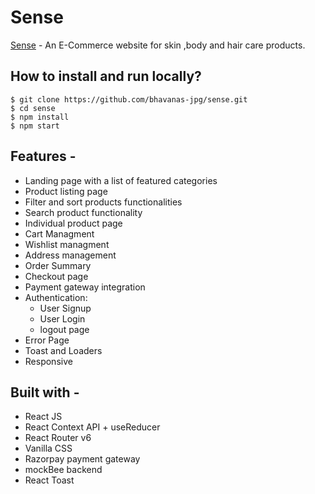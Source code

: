 # Sense 

[Sense]() - An E-Commerce website for skin ,body and hair care products.

## How to install and run locally?

```
$ git clone https://github.com/bhavanas-jpg/sense.git
$ cd sense
$ npm install
$ npm start
```

## Features -

- Landing page with a list of featured categories
- Product listing page
- Filter and sort products functionalities
- Search product functionality
- Individual product page
- Cart Managment
- Wishlist managment
- Address management
- Order Summary 
- Checkout page
- Payment gateway integration
- Authentication:
  - User Signup
  - User Login
  - logout page
- Error Page
- Toast and Loaders
- Responsive

## Built with -

- React JS
- React Context API + useReducer
- React Router v6
- Vanilla CSS
- Razorpay payment gateway
- mockBee backend
- React Toast
